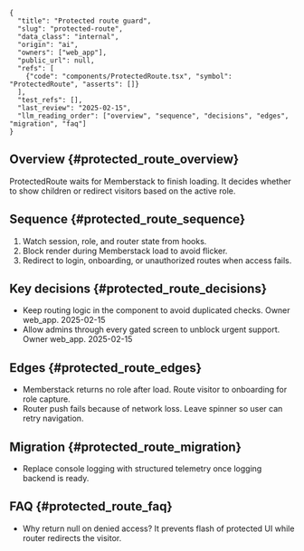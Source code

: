 ```docmeta
{
  "title": "Protected route guard",
  "slug": "protected-route",
  "data_class": "internal",
  "origin": "ai",
  "owners": ["web_app"],
  "public_url": null,
  "refs": [
    {"code": "components/ProtectedRoute.tsx", "symbol": "ProtectedRoute", "asserts": []}
  ],
  "test_refs": [],
  "last_review": "2025-02-15",
  "llm_reading_order": ["overview", "sequence", "decisions", "edges", "migration", "faq"]
}
```

## Overview {#protected_route_overview}
ProtectedRoute waits for Memberstack to finish loading. It decides whether to show children or redirect visitors based on the active role.

## Sequence {#protected_route_sequence}
1. Watch session, role, and router state from hooks.
2. Block render during Memberstack load to avoid flicker.
3. Redirect to login, onboarding, or unauthorized routes when access fails.

## Key decisions {#protected_route_decisions}
* Keep routing logic in the component to avoid duplicated checks. Owner web_app. 2025-02-15
* Allow admins through every gated screen to unblock urgent support. Owner web_app. 2025-02-15

## Edges {#protected_route_edges}
* Memberstack returns no role after load. Route visitor to onboarding for role capture.
* Router push fails because of network loss. Leave spinner so user can retry navigation.

## Migration {#protected_route_migration}
* Replace console logging with structured telemetry once logging backend is ready.

## FAQ {#protected_route_faq}
* Why return null on denied access? It prevents flash of protected UI while router redirects the visitor.
